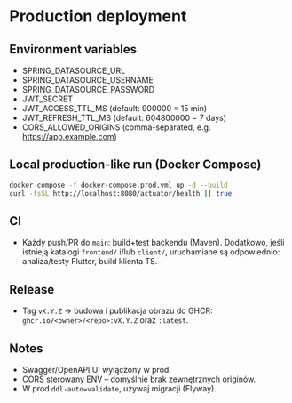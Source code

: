 # Production deployment

## Environment variables
- SPRING_DATASOURCE_URL
- SPRING_DATASOURCE_USERNAME
- SPRING_DATASOURCE_PASSWORD
- JWT_SECRET
- JWT_ACCESS_TTL_MS (default: 900000 = 15 min)
- JWT_REFRESH_TTL_MS (default: 604800000 = 7 days)
- CORS_ALLOWED_ORIGINS (comma-separated, e.g. https://app.example.com)

## Local production-like run (Docker Compose)
```bash
docker compose -f docker-compose.prod.yml up -d --build
curl -fsSL http://localhost:8080/actuator/health || true
```

## CI
- Każdy push/PR do `main`: build+test backendu (Maven). Dodatkowo, jeśli istnieją katalogi `frontend/` i/lub `client/`, uruchamiane są odpowiednio: analiza/testy Flutter, build klienta TS.

## Release
- Tag `vX.Y.Z` → budowa i publikacja obrazu do GHCR: `ghcr.io/<owner>/<repo>:vX.Y.Z` oraz `:latest`.

## Notes
- Swagger/OpenAPI UI wyłączony w prod.
- CORS sterowany ENV – domyślnie brak zewnętrznych originów.
- W prod `ddl-auto=validate`, używaj migracji (Flyway).